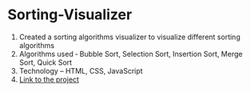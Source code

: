 # Sorting-Visualizer

1. Created a sorting algorithms visualizer to visualize different sorting
algorithms
2. Algorithms used ‐ Bubble Sort, Selection Sort, Insertion Sort, Merge
Sort, Quick Sort
3. Technology – HTML, CSS, JavaScript
4. [Link to the project](https://vishvjit20.github.io/Sorting-Visualizer/)
